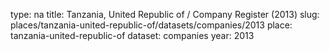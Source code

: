 type: na
title: Tanzania, United Republic of / Company Register (2013)
slug: places/tanzania-united-republic-of/datasets/companies/2013
place: tanzania-united-republic-of
dataset: companies
year: 2013

